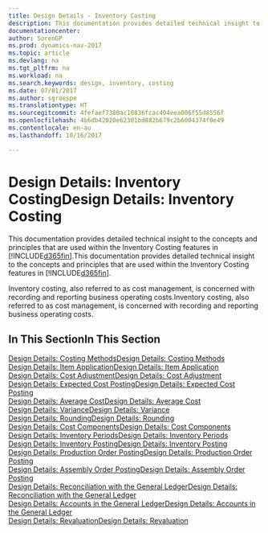 ```yaml
---
title: Design Details - Inventory Costing
description: This documentation provides detailed technical insight to the concepts and principles that are used within the Inventory Costing features in [!INCLUDE[d365fin](includes/d365fin_md.md)].
documentationcenter: 
author: SorenGP
ms.prod: dynamics-nav-2017
ms.topic: article
ms.devlang: na
ms.tgt_pltfrm: na
ms.workload: na
ms.search.keywords: design, inventory, costing
ms.date: 07/01/2017
ms.author: sgroespe
ms.translationtype: HT
ms.sourcegitcommit: 4fefaef7380ac10836fcac404eea006f55d8556f
ms.openlocfilehash: 4b6db42020e62301bd882b679c2b6004374f0e49
ms.contentlocale: en-au
ms.lasthandoff: 10/16/2017

---
```

# <a name="design-details-inventory-costing"></a><span data-ttu-id="c5bf8-103">Design Details: Inventory Costing</span><span class="sxs-lookup"><span data-stu-id="c5bf8-103">Design Details: Inventory Costing</span></span>
<span data-ttu-id="c5bf8-104">This documentation provides detailed technical insight to the concepts and principles that are used within the Inventory Costing features in [!INCLUDE[d365fin](includes/d365fin_md.md)].</span><span class="sxs-lookup"><span data-stu-id="c5bf8-104">This documentation provides detailed technical insight to the concepts and principles that are used within the Inventory Costing features in [!INCLUDE[d365fin](includes/d365fin_md.md)].</span></span>  

<span data-ttu-id="c5bf8-105">Inventory costing, also referred to as cost management, is concerned with recording and reporting business operating costs.</span><span class="sxs-lookup"><span data-stu-id="c5bf8-105">Inventory costing, also referred to as cost management, is concerned with recording and reporting business operating costs.</span></span>  

## <a name="in-this-section"></a><span data-ttu-id="c5bf8-106">In This Section</span><span class="sxs-lookup"><span data-stu-id="c5bf8-106">In This Section</span></span>  
[<span data-ttu-id="c5bf8-107">Design Details: Costing Methods</span><span class="sxs-lookup"><span data-stu-id="c5bf8-107">Design Details: Costing Methods</span></span>](design-details-costing-methods.md)  
[<span data-ttu-id="c5bf8-108">Design Details: Item Application</span><span class="sxs-lookup"><span data-stu-id="c5bf8-108">Design Details: Item Application</span></span>](design-details-item-application.md)  
[<span data-ttu-id="c5bf8-109">Design Details: Cost Adjustment</span><span class="sxs-lookup"><span data-stu-id="c5bf8-109">Design Details: Cost Adjustment</span></span>](design-details-cost-adjustment.md)  
[<span data-ttu-id="c5bf8-110">Design Details: Expected Cost Posting</span><span class="sxs-lookup"><span data-stu-id="c5bf8-110">Design Details: Expected Cost Posting</span></span>](design-details-expected-cost-posting.md)  
[<span data-ttu-id="c5bf8-111">Design Details: Average Cost</span><span class="sxs-lookup"><span data-stu-id="c5bf8-111">Design Details: Average Cost</span></span>](design-details-average-cost.md)  
[<span data-ttu-id="c5bf8-112">Design Details: Variance</span><span class="sxs-lookup"><span data-stu-id="c5bf8-112">Design Details: Variance</span></span>](design-details-variance.md)  
[<span data-ttu-id="c5bf8-113">Design Details: Rounding</span><span class="sxs-lookup"><span data-stu-id="c5bf8-113">Design Details: Rounding</span></span>](design-details-rounding.md)  
[<span data-ttu-id="c5bf8-114">Design Details: Cost Components</span><span class="sxs-lookup"><span data-stu-id="c5bf8-114">Design Details: Cost Components</span></span>](design-details-cost-components.md)  
[<span data-ttu-id="c5bf8-115">Design Details: Inventory Periods</span><span class="sxs-lookup"><span data-stu-id="c5bf8-115">Design Details: Inventory Periods</span></span>](design-details-inventory-periods.md)  
[<span data-ttu-id="c5bf8-116">Design Details: Inventory Posting</span><span class="sxs-lookup"><span data-stu-id="c5bf8-116">Design Details: Inventory Posting</span></span>](design-details-inventory-posting.md)  
[<span data-ttu-id="c5bf8-117">Design Details: Production Order Posting</span><span class="sxs-lookup"><span data-stu-id="c5bf8-117">Design Details: Production Order Posting</span></span>](design-details-production-order-posting.md)  
[<span data-ttu-id="c5bf8-118">Design Details: Assembly Order Posting</span><span class="sxs-lookup"><span data-stu-id="c5bf8-118">Design Details: Assembly Order Posting</span></span>](design-details-assembly-order-posting.md)  
[<span data-ttu-id="c5bf8-119">Design Details: Reconciliation with the General Ledger</span><span class="sxs-lookup"><span data-stu-id="c5bf8-119">Design Details: Reconciliation with the General Ledger</span></span>](design-details-reconciliation-with-the-general-ledger.md)  
[<span data-ttu-id="c5bf8-120">Design Details: Accounts in the General Ledger</span><span class="sxs-lookup"><span data-stu-id="c5bf8-120">Design Details: Accounts in the General Ledger</span></span>](design-details-accounts-in-the-general-ledger.md)  
[<span data-ttu-id="c5bf8-121">Design Details: Revaluation</span><span class="sxs-lookup"><span data-stu-id="c5bf8-121">Design Details: Revaluation</span></span>](design-details-revaluation.md)

